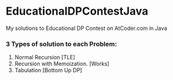 # EducationalDPContestJava
My solutions to Educational DP Contest on AtCoder.com in Java
### 3 Types of solution to each Problem: 
1. Normal Recursion [TLE]
2. Recursion with Memoization. [Works]
3. Tabulation [Bottom Up DP]
